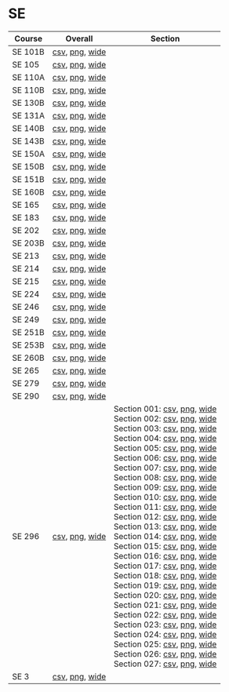 # SE

| Course | Overall | Section |
| ------ | ------- | ------- |
| SE 101B | [csv](https://github.com/UCSD-Historical-Enrollment-Data/2025Spring/blob/main/overall/SE%20101B.csv), [png](https://raw.githubusercontent.com/UCSD-Historical-Enrollment-Data/2025Spring/main/plot_overall/SE%20101B.png), [wide](https://raw.githubusercontent.com/UCSD-Historical-Enrollment-Data/2025Spring/main/plot_overall_wide/SE%20101B.png) |  |
| SE 105 | [csv](https://github.com/UCSD-Historical-Enrollment-Data/2025Spring/blob/main/overall/SE%20105.csv), [png](https://raw.githubusercontent.com/UCSD-Historical-Enrollment-Data/2025Spring/main/plot_overall/SE%20105.png), [wide](https://raw.githubusercontent.com/UCSD-Historical-Enrollment-Data/2025Spring/main/plot_overall_wide/SE%20105.png) |  |
| SE 110A | [csv](https://github.com/UCSD-Historical-Enrollment-Data/2025Spring/blob/main/overall/SE%20110A.csv), [png](https://raw.githubusercontent.com/UCSD-Historical-Enrollment-Data/2025Spring/main/plot_overall/SE%20110A.png), [wide](https://raw.githubusercontent.com/UCSD-Historical-Enrollment-Data/2025Spring/main/plot_overall_wide/SE%20110A.png) |  |
| SE 110B | [csv](https://github.com/UCSD-Historical-Enrollment-Data/2025Spring/blob/main/overall/SE%20110B.csv), [png](https://raw.githubusercontent.com/UCSD-Historical-Enrollment-Data/2025Spring/main/plot_overall/SE%20110B.png), [wide](https://raw.githubusercontent.com/UCSD-Historical-Enrollment-Data/2025Spring/main/plot_overall_wide/SE%20110B.png) |  |
| SE 130B | [csv](https://github.com/UCSD-Historical-Enrollment-Data/2025Spring/blob/main/overall/SE%20130B.csv), [png](https://raw.githubusercontent.com/UCSD-Historical-Enrollment-Data/2025Spring/main/plot_overall/SE%20130B.png), [wide](https://raw.githubusercontent.com/UCSD-Historical-Enrollment-Data/2025Spring/main/plot_overall_wide/SE%20130B.png) |  |
| SE 131A | [csv](https://github.com/UCSD-Historical-Enrollment-Data/2025Spring/blob/main/overall/SE%20131A.csv), [png](https://raw.githubusercontent.com/UCSD-Historical-Enrollment-Data/2025Spring/main/plot_overall/SE%20131A.png), [wide](https://raw.githubusercontent.com/UCSD-Historical-Enrollment-Data/2025Spring/main/plot_overall_wide/SE%20131A.png) |  |
| SE 140B | [csv](https://github.com/UCSD-Historical-Enrollment-Data/2025Spring/blob/main/overall/SE%20140B.csv), [png](https://raw.githubusercontent.com/UCSD-Historical-Enrollment-Data/2025Spring/main/plot_overall/SE%20140B.png), [wide](https://raw.githubusercontent.com/UCSD-Historical-Enrollment-Data/2025Spring/main/plot_overall_wide/SE%20140B.png) |  |
| SE 143B | [csv](https://github.com/UCSD-Historical-Enrollment-Data/2025Spring/blob/main/overall/SE%20143B.csv), [png](https://raw.githubusercontent.com/UCSD-Historical-Enrollment-Data/2025Spring/main/plot_overall/SE%20143B.png), [wide](https://raw.githubusercontent.com/UCSD-Historical-Enrollment-Data/2025Spring/main/plot_overall_wide/SE%20143B.png) |  |
| SE 150A | [csv](https://github.com/UCSD-Historical-Enrollment-Data/2025Spring/blob/main/overall/SE%20150A.csv), [png](https://raw.githubusercontent.com/UCSD-Historical-Enrollment-Data/2025Spring/main/plot_overall/SE%20150A.png), [wide](https://raw.githubusercontent.com/UCSD-Historical-Enrollment-Data/2025Spring/main/plot_overall_wide/SE%20150A.png) |  |
| SE 150B | [csv](https://github.com/UCSD-Historical-Enrollment-Data/2025Spring/blob/main/overall/SE%20150B.csv), [png](https://raw.githubusercontent.com/UCSD-Historical-Enrollment-Data/2025Spring/main/plot_overall/SE%20150B.png), [wide](https://raw.githubusercontent.com/UCSD-Historical-Enrollment-Data/2025Spring/main/plot_overall_wide/SE%20150B.png) |  |
| SE 151B | [csv](https://github.com/UCSD-Historical-Enrollment-Data/2025Spring/blob/main/overall/SE%20151B.csv), [png](https://raw.githubusercontent.com/UCSD-Historical-Enrollment-Data/2025Spring/main/plot_overall/SE%20151B.png), [wide](https://raw.githubusercontent.com/UCSD-Historical-Enrollment-Data/2025Spring/main/plot_overall_wide/SE%20151B.png) |  |
| SE 160B | [csv](https://github.com/UCSD-Historical-Enrollment-Data/2025Spring/blob/main/overall/SE%20160B.csv), [png](https://raw.githubusercontent.com/UCSD-Historical-Enrollment-Data/2025Spring/main/plot_overall/SE%20160B.png), [wide](https://raw.githubusercontent.com/UCSD-Historical-Enrollment-Data/2025Spring/main/plot_overall_wide/SE%20160B.png) |  |
| SE 165 | [csv](https://github.com/UCSD-Historical-Enrollment-Data/2025Spring/blob/main/overall/SE%20165.csv), [png](https://raw.githubusercontent.com/UCSD-Historical-Enrollment-Data/2025Spring/main/plot_overall/SE%20165.png), [wide](https://raw.githubusercontent.com/UCSD-Historical-Enrollment-Data/2025Spring/main/plot_overall_wide/SE%20165.png) |  |
| SE 183 | [csv](https://github.com/UCSD-Historical-Enrollment-Data/2025Spring/blob/main/overall/SE%20183.csv), [png](https://raw.githubusercontent.com/UCSD-Historical-Enrollment-Data/2025Spring/main/plot_overall/SE%20183.png), [wide](https://raw.githubusercontent.com/UCSD-Historical-Enrollment-Data/2025Spring/main/plot_overall_wide/SE%20183.png) |  |
| SE 202 | [csv](https://github.com/UCSD-Historical-Enrollment-Data/2025Spring/blob/main/overall/SE%20202.csv), [png](https://raw.githubusercontent.com/UCSD-Historical-Enrollment-Data/2025Spring/main/plot_overall/SE%20202.png), [wide](https://raw.githubusercontent.com/UCSD-Historical-Enrollment-Data/2025Spring/main/plot_overall_wide/SE%20202.png) |  |
| SE 203B | [csv](https://github.com/UCSD-Historical-Enrollment-Data/2025Spring/blob/main/overall/SE%20203B.csv), [png](https://raw.githubusercontent.com/UCSD-Historical-Enrollment-Data/2025Spring/main/plot_overall/SE%20203B.png), [wide](https://raw.githubusercontent.com/UCSD-Historical-Enrollment-Data/2025Spring/main/plot_overall_wide/SE%20203B.png) |  |
| SE 213 | [csv](https://github.com/UCSD-Historical-Enrollment-Data/2025Spring/blob/main/overall/SE%20213.csv), [png](https://raw.githubusercontent.com/UCSD-Historical-Enrollment-Data/2025Spring/main/plot_overall/SE%20213.png), [wide](https://raw.githubusercontent.com/UCSD-Historical-Enrollment-Data/2025Spring/main/plot_overall_wide/SE%20213.png) |  |
| SE 214 | [csv](https://github.com/UCSD-Historical-Enrollment-Data/2025Spring/blob/main/overall/SE%20214.csv), [png](https://raw.githubusercontent.com/UCSD-Historical-Enrollment-Data/2025Spring/main/plot_overall/SE%20214.png), [wide](https://raw.githubusercontent.com/UCSD-Historical-Enrollment-Data/2025Spring/main/plot_overall_wide/SE%20214.png) |  |
| SE 215 | [csv](https://github.com/UCSD-Historical-Enrollment-Data/2025Spring/blob/main/overall/SE%20215.csv), [png](https://raw.githubusercontent.com/UCSD-Historical-Enrollment-Data/2025Spring/main/plot_overall/SE%20215.png), [wide](https://raw.githubusercontent.com/UCSD-Historical-Enrollment-Data/2025Spring/main/plot_overall_wide/SE%20215.png) |  |
| SE 224 | [csv](https://github.com/UCSD-Historical-Enrollment-Data/2025Spring/blob/main/overall/SE%20224.csv), [png](https://raw.githubusercontent.com/UCSD-Historical-Enrollment-Data/2025Spring/main/plot_overall/SE%20224.png), [wide](https://raw.githubusercontent.com/UCSD-Historical-Enrollment-Data/2025Spring/main/plot_overall_wide/SE%20224.png) |  |
| SE 246 | [csv](https://github.com/UCSD-Historical-Enrollment-Data/2025Spring/blob/main/overall/SE%20246.csv), [png](https://raw.githubusercontent.com/UCSD-Historical-Enrollment-Data/2025Spring/main/plot_overall/SE%20246.png), [wide](https://raw.githubusercontent.com/UCSD-Historical-Enrollment-Data/2025Spring/main/plot_overall_wide/SE%20246.png) |  |
| SE 249 | [csv](https://github.com/UCSD-Historical-Enrollment-Data/2025Spring/blob/main/overall/SE%20249.csv), [png](https://raw.githubusercontent.com/UCSD-Historical-Enrollment-Data/2025Spring/main/plot_overall/SE%20249.png), [wide](https://raw.githubusercontent.com/UCSD-Historical-Enrollment-Data/2025Spring/main/plot_overall_wide/SE%20249.png) |  |
| SE 251B | [csv](https://github.com/UCSD-Historical-Enrollment-Data/2025Spring/blob/main/overall/SE%20251B.csv), [png](https://raw.githubusercontent.com/UCSD-Historical-Enrollment-Data/2025Spring/main/plot_overall/SE%20251B.png), [wide](https://raw.githubusercontent.com/UCSD-Historical-Enrollment-Data/2025Spring/main/plot_overall_wide/SE%20251B.png) |  |
| SE 253B | [csv](https://github.com/UCSD-Historical-Enrollment-Data/2025Spring/blob/main/overall/SE%20253B.csv), [png](https://raw.githubusercontent.com/UCSD-Historical-Enrollment-Data/2025Spring/main/plot_overall/SE%20253B.png), [wide](https://raw.githubusercontent.com/UCSD-Historical-Enrollment-Data/2025Spring/main/plot_overall_wide/SE%20253B.png) |  |
| SE 260B | [csv](https://github.com/UCSD-Historical-Enrollment-Data/2025Spring/blob/main/overall/SE%20260B.csv), [png](https://raw.githubusercontent.com/UCSD-Historical-Enrollment-Data/2025Spring/main/plot_overall/SE%20260B.png), [wide](https://raw.githubusercontent.com/UCSD-Historical-Enrollment-Data/2025Spring/main/plot_overall_wide/SE%20260B.png) |  |
| SE 265 | [csv](https://github.com/UCSD-Historical-Enrollment-Data/2025Spring/blob/main/overall/SE%20265.csv), [png](https://raw.githubusercontent.com/UCSD-Historical-Enrollment-Data/2025Spring/main/plot_overall/SE%20265.png), [wide](https://raw.githubusercontent.com/UCSD-Historical-Enrollment-Data/2025Spring/main/plot_overall_wide/SE%20265.png) |  |
| SE 279 | [csv](https://github.com/UCSD-Historical-Enrollment-Data/2025Spring/blob/main/overall/SE%20279.csv), [png](https://raw.githubusercontent.com/UCSD-Historical-Enrollment-Data/2025Spring/main/plot_overall/SE%20279.png), [wide](https://raw.githubusercontent.com/UCSD-Historical-Enrollment-Data/2025Spring/main/plot_overall_wide/SE%20279.png) |  |
| SE 290 | [csv](https://github.com/UCSD-Historical-Enrollment-Data/2025Spring/blob/main/overall/SE%20290.csv), [png](https://raw.githubusercontent.com/UCSD-Historical-Enrollment-Data/2025Spring/main/plot_overall/SE%20290.png), [wide](https://raw.githubusercontent.com/UCSD-Historical-Enrollment-Data/2025Spring/main/plot_overall_wide/SE%20290.png) |  |
| SE 296 | [csv](https://github.com/UCSD-Historical-Enrollment-Data/2025Spring/blob/main/overall/SE%20296.csv), [png](https://raw.githubusercontent.com/UCSD-Historical-Enrollment-Data/2025Spring/main/plot_overall/SE%20296.png), [wide](https://raw.githubusercontent.com/UCSD-Historical-Enrollment-Data/2025Spring/main/plot_overall_wide/SE%20296.png) | Section 001: [csv](https://github.com/UCSD-Historical-Enrollment-Data/2025Spring/blob/main/section/SE%20296_001.csv), [png](https://raw.githubusercontent.com/UCSD-Historical-Enrollment-Data/2025Spring/main/plot_section/SE%20296_001.png), [wide](https://raw.githubusercontent.com/UCSD-Historical-Enrollment-Data/2025Spring/main/plot_section_wide/SE%20296_001.png)<br>Section 002: [csv](https://github.com/UCSD-Historical-Enrollment-Data/2025Spring/blob/main/section/SE%20296_002.csv), [png](https://raw.githubusercontent.com/UCSD-Historical-Enrollment-Data/2025Spring/main/plot_section/SE%20296_002.png), [wide](https://raw.githubusercontent.com/UCSD-Historical-Enrollment-Data/2025Spring/main/plot_section_wide/SE%20296_002.png)<br>Section 003: [csv](https://github.com/UCSD-Historical-Enrollment-Data/2025Spring/blob/main/section/SE%20296_003.csv), [png](https://raw.githubusercontent.com/UCSD-Historical-Enrollment-Data/2025Spring/main/plot_section/SE%20296_003.png), [wide](https://raw.githubusercontent.com/UCSD-Historical-Enrollment-Data/2025Spring/main/plot_section_wide/SE%20296_003.png)<br>Section 004: [csv](https://github.com/UCSD-Historical-Enrollment-Data/2025Spring/blob/main/section/SE%20296_004.csv), [png](https://raw.githubusercontent.com/UCSD-Historical-Enrollment-Data/2025Spring/main/plot_section/SE%20296_004.png), [wide](https://raw.githubusercontent.com/UCSD-Historical-Enrollment-Data/2025Spring/main/plot_section_wide/SE%20296_004.png)<br>Section 005: [csv](https://github.com/UCSD-Historical-Enrollment-Data/2025Spring/blob/main/section/SE%20296_005.csv), [png](https://raw.githubusercontent.com/UCSD-Historical-Enrollment-Data/2025Spring/main/plot_section/SE%20296_005.png), [wide](https://raw.githubusercontent.com/UCSD-Historical-Enrollment-Data/2025Spring/main/plot_section_wide/SE%20296_005.png)<br>Section 006: [csv](https://github.com/UCSD-Historical-Enrollment-Data/2025Spring/blob/main/section/SE%20296_006.csv), [png](https://raw.githubusercontent.com/UCSD-Historical-Enrollment-Data/2025Spring/main/plot_section/SE%20296_006.png), [wide](https://raw.githubusercontent.com/UCSD-Historical-Enrollment-Data/2025Spring/main/plot_section_wide/SE%20296_006.png)<br>Section 007: [csv](https://github.com/UCSD-Historical-Enrollment-Data/2025Spring/blob/main/section/SE%20296_007.csv), [png](https://raw.githubusercontent.com/UCSD-Historical-Enrollment-Data/2025Spring/main/plot_section/SE%20296_007.png), [wide](https://raw.githubusercontent.com/UCSD-Historical-Enrollment-Data/2025Spring/main/plot_section_wide/SE%20296_007.png)<br>Section 008: [csv](https://github.com/UCSD-Historical-Enrollment-Data/2025Spring/blob/main/section/SE%20296_008.csv), [png](https://raw.githubusercontent.com/UCSD-Historical-Enrollment-Data/2025Spring/main/plot_section/SE%20296_008.png), [wide](https://raw.githubusercontent.com/UCSD-Historical-Enrollment-Data/2025Spring/main/plot_section_wide/SE%20296_008.png)<br>Section 009: [csv](https://github.com/UCSD-Historical-Enrollment-Data/2025Spring/blob/main/section/SE%20296_009.csv), [png](https://raw.githubusercontent.com/UCSD-Historical-Enrollment-Data/2025Spring/main/plot_section/SE%20296_009.png), [wide](https://raw.githubusercontent.com/UCSD-Historical-Enrollment-Data/2025Spring/main/plot_section_wide/SE%20296_009.png)<br>Section 010: [csv](https://github.com/UCSD-Historical-Enrollment-Data/2025Spring/blob/main/section/SE%20296_010.csv), [png](https://raw.githubusercontent.com/UCSD-Historical-Enrollment-Data/2025Spring/main/plot_section/SE%20296_010.png), [wide](https://raw.githubusercontent.com/UCSD-Historical-Enrollment-Data/2025Spring/main/plot_section_wide/SE%20296_010.png)<br>Section 011: [csv](https://github.com/UCSD-Historical-Enrollment-Data/2025Spring/blob/main/section/SE%20296_011.csv), [png](https://raw.githubusercontent.com/UCSD-Historical-Enrollment-Data/2025Spring/main/plot_section/SE%20296_011.png), [wide](https://raw.githubusercontent.com/UCSD-Historical-Enrollment-Data/2025Spring/main/plot_section_wide/SE%20296_011.png)<br>Section 012: [csv](https://github.com/UCSD-Historical-Enrollment-Data/2025Spring/blob/main/section/SE%20296_012.csv), [png](https://raw.githubusercontent.com/UCSD-Historical-Enrollment-Data/2025Spring/main/plot_section/SE%20296_012.png), [wide](https://raw.githubusercontent.com/UCSD-Historical-Enrollment-Data/2025Spring/main/plot_section_wide/SE%20296_012.png)<br>Section 013: [csv](https://github.com/UCSD-Historical-Enrollment-Data/2025Spring/blob/main/section/SE%20296_013.csv), [png](https://raw.githubusercontent.com/UCSD-Historical-Enrollment-Data/2025Spring/main/plot_section/SE%20296_013.png), [wide](https://raw.githubusercontent.com/UCSD-Historical-Enrollment-Data/2025Spring/main/plot_section_wide/SE%20296_013.png)<br>Section 014: [csv](https://github.com/UCSD-Historical-Enrollment-Data/2025Spring/blob/main/section/SE%20296_014.csv), [png](https://raw.githubusercontent.com/UCSD-Historical-Enrollment-Data/2025Spring/main/plot_section/SE%20296_014.png), [wide](https://raw.githubusercontent.com/UCSD-Historical-Enrollment-Data/2025Spring/main/plot_section_wide/SE%20296_014.png)<br>Section 015: [csv](https://github.com/UCSD-Historical-Enrollment-Data/2025Spring/blob/main/section/SE%20296_015.csv), [png](https://raw.githubusercontent.com/UCSD-Historical-Enrollment-Data/2025Spring/main/plot_section/SE%20296_015.png), [wide](https://raw.githubusercontent.com/UCSD-Historical-Enrollment-Data/2025Spring/main/plot_section_wide/SE%20296_015.png)<br>Section 016: [csv](https://github.com/UCSD-Historical-Enrollment-Data/2025Spring/blob/main/section/SE%20296_016.csv), [png](https://raw.githubusercontent.com/UCSD-Historical-Enrollment-Data/2025Spring/main/plot_section/SE%20296_016.png), [wide](https://raw.githubusercontent.com/UCSD-Historical-Enrollment-Data/2025Spring/main/plot_section_wide/SE%20296_016.png)<br>Section 017: [csv](https://github.com/UCSD-Historical-Enrollment-Data/2025Spring/blob/main/section/SE%20296_017.csv), [png](https://raw.githubusercontent.com/UCSD-Historical-Enrollment-Data/2025Spring/main/plot_section/SE%20296_017.png), [wide](https://raw.githubusercontent.com/UCSD-Historical-Enrollment-Data/2025Spring/main/plot_section_wide/SE%20296_017.png)<br>Section 018: [csv](https://github.com/UCSD-Historical-Enrollment-Data/2025Spring/blob/main/section/SE%20296_018.csv), [png](https://raw.githubusercontent.com/UCSD-Historical-Enrollment-Data/2025Spring/main/plot_section/SE%20296_018.png), [wide](https://raw.githubusercontent.com/UCSD-Historical-Enrollment-Data/2025Spring/main/plot_section_wide/SE%20296_018.png)<br>Section 019: [csv](https://github.com/UCSD-Historical-Enrollment-Data/2025Spring/blob/main/section/SE%20296_019.csv), [png](https://raw.githubusercontent.com/UCSD-Historical-Enrollment-Data/2025Spring/main/plot_section/SE%20296_019.png), [wide](https://raw.githubusercontent.com/UCSD-Historical-Enrollment-Data/2025Spring/main/plot_section_wide/SE%20296_019.png)<br>Section 020: [csv](https://github.com/UCSD-Historical-Enrollment-Data/2025Spring/blob/main/section/SE%20296_020.csv), [png](https://raw.githubusercontent.com/UCSD-Historical-Enrollment-Data/2025Spring/main/plot_section/SE%20296_020.png), [wide](https://raw.githubusercontent.com/UCSD-Historical-Enrollment-Data/2025Spring/main/plot_section_wide/SE%20296_020.png)<br>Section 021: [csv](https://github.com/UCSD-Historical-Enrollment-Data/2025Spring/blob/main/section/SE%20296_021.csv), [png](https://raw.githubusercontent.com/UCSD-Historical-Enrollment-Data/2025Spring/main/plot_section/SE%20296_021.png), [wide](https://raw.githubusercontent.com/UCSD-Historical-Enrollment-Data/2025Spring/main/plot_section_wide/SE%20296_021.png)<br>Section 022: [csv](https://github.com/UCSD-Historical-Enrollment-Data/2025Spring/blob/main/section/SE%20296_022.csv), [png](https://raw.githubusercontent.com/UCSD-Historical-Enrollment-Data/2025Spring/main/plot_section/SE%20296_022.png), [wide](https://raw.githubusercontent.com/UCSD-Historical-Enrollment-Data/2025Spring/main/plot_section_wide/SE%20296_022.png)<br>Section 023: [csv](https://github.com/UCSD-Historical-Enrollment-Data/2025Spring/blob/main/section/SE%20296_023.csv), [png](https://raw.githubusercontent.com/UCSD-Historical-Enrollment-Data/2025Spring/main/plot_section/SE%20296_023.png), [wide](https://raw.githubusercontent.com/UCSD-Historical-Enrollment-Data/2025Spring/main/plot_section_wide/SE%20296_023.png)<br>Section 024: [csv](https://github.com/UCSD-Historical-Enrollment-Data/2025Spring/blob/main/section/SE%20296_024.csv), [png](https://raw.githubusercontent.com/UCSD-Historical-Enrollment-Data/2025Spring/main/plot_section/SE%20296_024.png), [wide](https://raw.githubusercontent.com/UCSD-Historical-Enrollment-Data/2025Spring/main/plot_section_wide/SE%20296_024.png)<br>Section 025: [csv](https://github.com/UCSD-Historical-Enrollment-Data/2025Spring/blob/main/section/SE%20296_025.csv), [png](https://raw.githubusercontent.com/UCSD-Historical-Enrollment-Data/2025Spring/main/plot_section/SE%20296_025.png), [wide](https://raw.githubusercontent.com/UCSD-Historical-Enrollment-Data/2025Spring/main/plot_section_wide/SE%20296_025.png)<br>Section 026: [csv](https://github.com/UCSD-Historical-Enrollment-Data/2025Spring/blob/main/section/SE%20296_026.csv), [png](https://raw.githubusercontent.com/UCSD-Historical-Enrollment-Data/2025Spring/main/plot_section/SE%20296_026.png), [wide](https://raw.githubusercontent.com/UCSD-Historical-Enrollment-Data/2025Spring/main/plot_section_wide/SE%20296_026.png)<br>Section 027: [csv](https://github.com/UCSD-Historical-Enrollment-Data/2025Spring/blob/main/section/SE%20296_027.csv), [png](https://raw.githubusercontent.com/UCSD-Historical-Enrollment-Data/2025Spring/main/plot_section/SE%20296_027.png), [wide](https://raw.githubusercontent.com/UCSD-Historical-Enrollment-Data/2025Spring/main/plot_section_wide/SE%20296_027.png) |
| SE 3 | [csv](https://github.com/UCSD-Historical-Enrollment-Data/2025Spring/blob/main/overall/SE%203.csv), [png](https://raw.githubusercontent.com/UCSD-Historical-Enrollment-Data/2025Spring/main/plot_overall/SE%203.png), [wide](https://raw.githubusercontent.com/UCSD-Historical-Enrollment-Data/2025Spring/main/plot_overall_wide/SE%203.png) |  |
